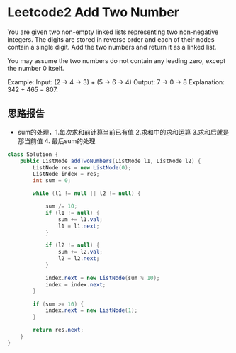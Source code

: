# Leetcode2 Add Two Number

 You are given two non-empty linked lists representing two non-negative integers. The digits are stored in reverse order and each of their nodes contain a single digit. Add the two numbers and return it as a linked list.

You may assume the two numbers do not contain any leading zero, except the number 0 itself.

Example:
Input: (2 -> 4 -> 3) + (5 -> 6 -> 4)
Output: 7 -> 0 -> 8
Explanation: 342 + 465 = 807.

## 思路报告
* sum的处理，1.每次求和前计算当前已有值 2.求和中的求和运算 3.求和后就是那当前值 4. 最后sum的处理
```java
class Solution {
    public ListNode addTwoNumbers(ListNode l1, ListNode l2) {
        ListNode res = new ListNode(0);
        ListNode index = res;
        int sum = 0;

        while (l1 != null || l2 != null) {

            sum /= 10;
            if (l1 != null) {
                sum += l1.val;
                l1 = l1.next;
            }

            if (l2 != null) {
                sum += l2.val;
                l2 = l2.next;
            }

            index.next = new ListNode(sum % 10);
            index = index.next;
        }

        if (sum >= 10) {
            index.next = new ListNode(1);
        }

        return res.next;
    }
}
